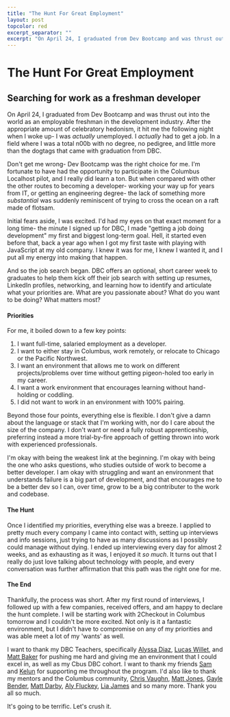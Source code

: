 ```yaml
---
title: "The Hunt For Great Employment"
layout: post
topcolor: red
excerpt_separator: ""
excerpt: "On April 24, I graduated from Dev Bootcamp and was thrust out into the world as an employable freshman in the development industry. After the appropriate amount of celebratory hedonism, it hit me the following night when I woke up- I was *actually* unemployed. I *actually* had to get a job. In a field where I was a total n00b with no degree, no pedigree, and little more than the dogtags that came with graduation from DBC."
---
```


# The Hunt For Great Employment
## Searching for work as a freshman developer

On April 24, I graduated from Dev Bootcamp and was thrust out into the world as an employable freshman in the development industry. After the appropriate amount of celebratory hedonism, it hit me the following night when I woke up- I was *actually* unemployed. I *actually* had to get a job. In a field where I was a total n00b with no degree, no pedigree, and little more than the dogtags that came with graduation from DBC.

Don't get me wrong- Dev Bootcamp was the right choice for me. I'm fortunate to have had the opportunity to participate in the Columbus Localhost pilot, and I really did learn a ton. But when compared with other the other routes to becoming a developer- working your way up for years from IT, or getting an engineering degree- the lack of something more *substantial* was suddenly reminiscent of trying to cross the ocean on a raft made of flotsam.

Initial fears aside, I was excited. I'd had my eyes on that exact moment for a long time- the minute I signed up for DBC, I made "getting a job doing development" my first and biggest long-term goal. Hell, it started even before that, back a year ago when I got my first taste with playing with JavaScript at my old company. I knew it was for me, I knew I wanted it, and I put all my energy into making that happen.

And so the job search began. DBC offers an optional, short career week to graduates to help them kick off their job search with setting up resumes, LinkedIn profiles, networking, and learning how to identify and articulate what your priorities are. What are you passionate about? What do you want to be doing? What matters most?

#### Priorities

For me, it boiled down to a few key points:

1. I want full-time, salaried employment as a developer.
2. I want to either stay in Columbus, work remotely, or relocate to Chicago or the Pacific Northwest.
3. I want an environment that allows me to work on different projects/problems over time without getting pigeon-holed too early in my career.
4. I want a work environment that encourages learning without hand-holding or coddling.
5. I did not want to work in an environment with 100% pairing.

Beyond those four points, everything else is flexible. I don't give a damn about the language or stack that I'm working with, nor do I care about the size of the company. I don't want or need a fully robust apprenticeship, preferring instead a more trial-by-fire approach of getting thrown into work with experienced professionals.

I'm okay with being the weakest link at the beginning. I'm okay with being the one who asks questions, who studies outside of work to become a better developer. I am okay with struggling and want an environment that understands failure is a big part of development, and that encourages me to be a better dev so I can, over time, grow to be a big contributer to the work and codebase.

#### The Hunt

Once I identified my priorities, everything else was a breeze. I applied to pretty much every company I came into contact with, setting up interviews and info sessions, just trying to have as many discussions as I possibly could manage without dying. I ended up interviewing every day for almost 2 weeks, and as exhausting as it was, I enjoyed it *so much*. It turns out that I really do just love talking about technology with people, and every conversation was further affirmation that this path was the right one for me.

#### The End

Thankfully, the process was short. After my first round of interviews, I followed up with a few companies, received offers, and am happy to declare the hunt complete. I will be starting work with 2Checkout in Columbus tomorrow and I couldn't be more excited. Not only is it a fantastic environment, but I didn't have to compromise on any of my priorities and was able meet a lot of my 'wants' as well.

I want to thank my DBC Teachers, specifically [Alyssa Diaz](https://twitter.com/alycit), [Lucas Willet](https://twitter.com/_ltw), and [Matt Baker](https://twitter.com/mattbaker) for pushing me hard and giving me an environment that I could excel in, as well as my Cbus DBC cohort. I want to thank my friends [Sam](https://twitter.com/mogsam55) and [Kelun](https://twitter.com/chintrademark) for supporting me throughout the program. I'd also like to thank my mentors and the Columbus community, [Chris Vaughn](https://twitter.com/mistercvaughn), [Matt Jones](https://twitter.com/al2o3cr), [Gayle Bender](https://twitter.com/gayleforce), [Matt Darby](https://twitter.com/mattdarby), [Aly Fluckey](https://twitter.com/wtfluckey), [Lia James](https://twitter.com/Lia_James) and so many more. Thank you all so much.

It's going to be terrific. Let's crush it.